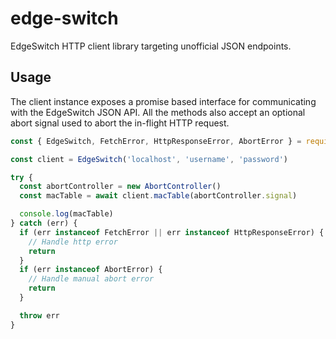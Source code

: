 # edge-switch

EdgeSwitch HTTP client library targeting unofficial JSON endpoints.

## Usage

The client instance exposes a promise based interface for communicating with the EdgeSwitch JSON API. All the methods also accept an optional abort signal used to abort the in-flight HTTP request.

```js
const { EdgeSwitch, FetchError, HttpResponseError, AbortError } = require('edge-switch')

const client = EdgeSwitch('localhost', 'username', 'password')

try {
  const abortController = new AbortController()
  const macTable = await client.macTable(abortController.signal)

  console.log(macTable)
} catch (err) {
  if (err instanceof FetchError || err instanceof HttpResponseError) {
    // Handle http error
    return
  }
  if (err instanceof AbortError) {
    // Handle manual abort error
    return
  }

  throw err
}
```

